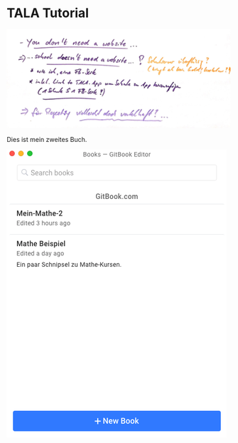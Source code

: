 # TALA Tutorial

![](/IMG_0475.JPG)

Dies ist mein zweites Buch.

![Example from GitBook](gitbook-auswahl.png)

